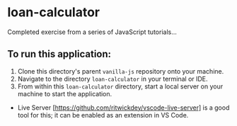 # loan-calculator

Completed exercise from a series of JavaScript tutorials...

## To run this application:
1. Clone this directory's parent `vanilla-js` repository onto your machine.
2. Navigate to the directory `loan-calculator` in your terminal or IDE.
3. From within this `loan-calculator` directory, start a local server on your machine to start the application.
  - Live Server [https://github.com/ritwickdey/vscode-live-server] is a good tool for this; it can be enabled as an extension in VS Code.
